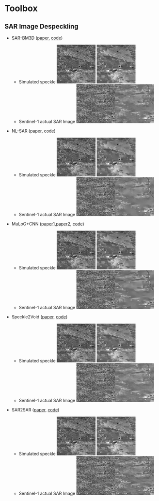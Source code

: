 # Toolbox

## SAR Image Despeckling


- SAR-BM3D ([paper](https://ieeexplore.ieee.org/abstract/document/6564458?casa_token=0kPZY3PCIWQAAAAA:zX4dRU97MNB8WZFzbblMyueVn5QoLEgE7poZ4DRfBNCVLCsXjeAAQglwJsZbDDR65Hpqaqf4), [code](http://www.grip.unina.it/web-download.html?dir=JSROOT/SAR-BM3D))
  - Simulated speckle
    <img src="./img/simulated_noisy.png" alt="noisy" style="zoom:25.6%;" /> <img src="./img/simulated_SARBM3D.png" alt="simu_SARBM3D" style="zoom:25%;" />
  - Sentinel-1 actual SAR Image
    <img src="./img/real_Sentinel_1.png" alt="S1" style="zoom:25.6%;" /><img src="./img/real_SARBM3D.png" alt="S1" style="zoom:25%;" />

- NL-SAR ([paper](https://scholar.google.com/scholar_url?url=https://ieeexplore.ieee.org/iel7/36/4358825/06905794.pdf%3Fcasa_token%3DvWHC9cshbxQAAAAA:cIdkE6aVbxXByga6knKY62NdoCu3t4gmM_6Ti_5v8mtWcWG6ftyHF876bOzfv39Ex3d3Iy4f&hl=fr&sa=T&oi=gsb-gga&ct=res&cd=0&d=16195860779042672572&ei=ZGXMYKSoNYjcmwG-64WICg&scisig=AAGBfm1PseS8p6LGGtv2MxXAw9L16H91cw), [code](https://www.charles-deledalle.fr/pages/nlsar.php))
  - Simulated speckle
    <img src="./img/simulated_noisy.png" alt="noisy" style="zoom:25.6%;" /> <img src="./img/simulated_NLSAR.png" alt="simu_NLSAR" style="zoom:25%;" />
  - Sentinel-1 actual SAR Image
    <img src="./img/real_Sentinel_1.png" alt="S1" style="zoom:25.6%;" /><img src="./img/real_NLSAR.png" alt="nlsar" style="zoom:25%;" />

- MuLoG+CNN ([paper1](https://scholar.google.com/scholar_url?url=https://ieeexplore.ieee.org/iel7/83/4358840/07944674.pdf%3Fcasa_token%3DA7u8mWTc7kIAAAAA:WH8ncjT0xu2NCpm7q57acd_Fc1lIBKdSOoajAlESItkSjiIqlFtj1rKXutddOGx22XBVX7Os&hl=fr&sa=T&oi=gsb-gga&ct=res&cd=0&d=6355785246459597091&ei=2WXMYP_wNsvhmQGx5IX4Cw&scisig=AAGBfm2we1Fn87WuVe6wo-XR5_3yfNas6w),[paper2](https://scholar.google.com/scholar_url?url=https://www.mdpi.com/2072-4292/12/16/2636/pdf&hl=fr&sa=T&oi=gsb-gga&ct=res&cd=0&d=15539376496507252988&ei=82XMYLHNGYXSmAGuvJ7YDw&scisig=AAGBfm2htZPDFVoRt29_oIe0NWRPuGQGPw), [code](https://www.charles-deledalle.fr/pages/mulog.php))
  - Simulated speckle
    <img src="./img/simulated_noisy.png" alt="noisy" style="zoom:25.6%;" /> <img src="./img/simulated_MuLoG_CNN.png" alt="simu_mulog" style="zoom:25%;" />
  - Sentinel-1 actual SAR Image
    <img src="./img/real_Sentinel_1.png" alt="S1" style="zoom:25.6%;" /><img src="./img/real_MuLoG_CNN.png" alt="mulog" style="zoom:25%;" />

- Speckle2Void ([paper](https://scholar.google.com/scholar_url?url=https://ieeexplore.ieee.org/iel7/36/4358825/09383788.pdf%3Fcasa_token%3DERkCSfuyRQkAAAAA:yLo4vQurfnYR4VHImwuySazPbVsSAe7MlheWCDqogTUmX5xO1043MT_a9pz8_F01qr-CJF3K&hl=fr&sa=T&oi=gsb-gga&ct=res&cd=0&d=9057156299631691230&ei=fWbMYMWcKM6Fy9YP28-JiAM&scisig=AAGBfm0ei8BVsinYAQsypGbXwB7NGiOwpg), [code](https://github.com/diegovalsesia/speckle2void))
  - Simulated speckle
    <img src="./img/simulated_noisy.png" alt="noisy" style="zoom:25.6%;" /> <img src="./img/simulated_S2V.png" alt="simu_S2V" style="zoom:25%;" />
  - Sentinel-1 actual SAR Image
    <img src="./img/real_Sentinel_1.png" alt="S1" style="zoom:25.6%;" /><img src="./img/real_S2V.png" alt="S2V" style="zoom:25%;" />

- SAR2SAR ([paper](https://scholar.google.com/scholar_url?url=https://ieeexplore.ieee.org/iel7/4609443/9314330/09399231.pdf&hl=fr&sa=T&oi=gsb-gga&ct=res&cd=0&d=9916710335779332870&ei=y2bMYLi-LojcmwG-64WICg&scisig=AAGBfm06WlK7OnvMmzV5w-nPPD5arVSgFg), [code](https://gitlab.telecom-paris.fr/ring/sar2sar))
  - Simulated speckle
    <img src="./img/simulated_noisy.png" alt="noisy" style="zoom:25.6%;" /> <img src="./img/simulated_S2S.png" alt="simu_S2S" style="zoom:25%;" />
  - Sentinel-1 actual SAR Image
    <img src="./img/real_Sentinel_1.png" alt="S1" style="zoom:25.6%;" /><img src="./img/real_S2S.png" alt="S2S" style="zoom:25%;" />








